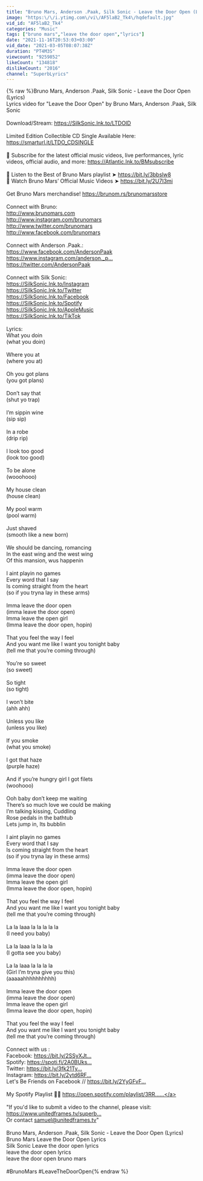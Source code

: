 ```yaml
---
title: "Bruno Mars, Anderson .Paak, Silk Sonic - Leave the Door Open (Lyrics)"
image: "https:\/\/i.ytimg.com\/vi\/AF5laB2_Tk4\/hqdefault.jpg"
vid_id: "AF5laB2_Tk4"
categories: "Music"
tags: ["bruno mars","leave the door open","lyrics"]
date: "2021-11-16T20:53:03+03:00"
vid_date: "2021-03-05T08:07:38Z"
duration: "PT4M3S"
viewcount: "9259852"
likeCount: "134818"
dislikeCount: "2016"
channel: "SuperbLyrics"
---
```

{% raw %}Bruno Mars, Anderson .Paak, Silk Sonic - Leave the Door Open (Lyrics)<br />Lyrics video for &quot;Leave the Door Open&quot; by Bruno Mars, Anderson .Paak, Silk Sonic<br /><br />Download/Stream: <a rel="nofollow" target="blank" href="https://SilkSonic.lnk.to/LTDOID​">https://SilkSonic.lnk.to/LTDOID​</a><br /><br />Limited Edition Collectible CD Single Available Here: <a rel="nofollow" target="blank" href="https://smarturl.it/LTDO_CDSINGLE​">https://smarturl.it/LTDO_CDSINGLE​</a><br /><br />🔔 Subscribe for the latest official music videos, live performances, lyric videos, official audio, and more: <a rel="nofollow" target="blank" href="https://Atlantic.lnk.to/BMsubscribe​">https://Atlantic.lnk.to/BMsubscribe​</a><br /> <br />🎵 Listen to the Best of Bruno Mars playlist ➤ <a rel="nofollow" target="blank" href="https://bit.ly/3bbslw8​​">https://bit.ly/3bbslw8​​</a> <br />🎵 Watch Bruno Mars’ Official Music Videos ➤ <a rel="nofollow" target="blank" href="https://bit.ly/2U7I3mi​​">https://bit.ly/2U7I3mi​​</a> <br /><br />Get Bruno Mars merchandise! <a rel="nofollow" target="blank" href="https://brunom.rs/brunomarsstore​">https://brunom.rs/brunomarsstore​</a> <br /><br />Connect with Bruno: <br /><a rel="nofollow" target="blank" href="http://www.brunomars.com​​">http://www.brunomars.com​​</a> <br /><a rel="nofollow" target="blank" href="http://www.instagram.com/brunomars​​">http://www.instagram.com/brunomars​​</a> <br /><a rel="nofollow" target="blank" href="http://www.twitter.com/brunomars​​">http://www.twitter.com/brunomars​​</a> <br /><a rel="nofollow" target="blank" href="http://www.facebook.com/brunomars​">http://www.facebook.com/brunomars​</a> <br /><br />Connect with Anderson .Paak.: <br /><a rel="nofollow" target="blank" href="https://www.facebook.com/AndersonPaak​">https://www.facebook.com/AndersonPaak​</a> <br /><a rel="nofollow" target="blank" href="https://www.instagram.com/anderson._p...​">https://www.instagram.com/anderson._p...​</a> <br /><a rel="nofollow" target="blank" href="https://twitter.com/AndersonPaak​">https://twitter.com/AndersonPaak​</a> <br /><br />Connect with Silk Sonic: <br /><a rel="nofollow" target="blank" href="https://SilkSonic.lnk.to/Instagram​">https://SilkSonic.lnk.to/Instagram​</a> <br /><a rel="nofollow" target="blank" href="https://SilkSonic.lnk.to/Twitter​">https://SilkSonic.lnk.to/Twitter​</a> <br /><a rel="nofollow" target="blank" href="https://SilkSonic.lnk.to/Facebook​">https://SilkSonic.lnk.to/Facebook​</a> <br /><a rel="nofollow" target="blank" href="https://SilkSonic.lnk.to/Spotify​">https://SilkSonic.lnk.to/Spotify​</a> <br /><a rel="nofollow" target="blank" href="https://SilkSonic.lnk.to/AppleMusic​">https://SilkSonic.lnk.to/AppleMusic​</a> <br /><a rel="nofollow" target="blank" href="https://SilkSonic.lnk.to/TikTok​">https://SilkSonic.lnk.to/TikTok​</a> <br /><br />Lyrics: <br />What you doin<br />(what you doin)<br /><br />Where you at<br />(where you at)<br /><br />Oh you got plans  <br />(you got plans)<br /><br />Don’t say that       <br />(shut yo trap)<br /><br />I’m sippin wine     <br />(sip sip)<br /><br />In a robe               <br />(drip rip)<br /><br />I look too good    <br />(look too good)<br /><br />To be alone         <br />(wooohooo)<br /><br />My house clean  <br />(house clean)<br /><br />My pool warm   <br />(pool warm)<br /><br />Just shaved        <br />(smooth like a new born)<br /><br />We should be dancing, romancing<br />In the east wing and the west wing<br />Of this mansion, wus happenin<br /><br />I aint playin no games<br />Every word that I say <br />Is coming straight from the heart<br />(so if you tryna lay in these arms)<br /><br />Imma leave the door open<br />(imma leave the door open)<br />Imma leave the open girl<br />(Imma leave the door open, hopin)<br /><br />That you feel the way I feel<br />And you want me like I want you tonight baby<br />(tell me that you’re coming through)<br /><br />You’re so sweet <br />(so sweet)<br /><br />So tight<br />(so tight)<br /><br />I won’t bite<br />(ahh ahh)<br /><br />Unless you like<br />(unless you like)<br /><br />If you smoke<br />(what you smoke)<br /><br />I got that haze<br />(purple haze)<br /><br />And if you’re hungry girl I got filets<br />(woohooo)<br /><br />Ooh baby don’t keep me waiting<br />There’s so much love we could be making<br />I’m talking kissing, Cuddling<br />Rose pedals in the bathtub<br />Lets jump in, Its bubblin<br /><br />I aint playin no games<br />Every word that I say <br />Is coming straight from the heart<br />(so if you tryna lay in these arms)<br /><br />Imma leave the door open<br />(imma leave the door open)<br />Imma leave the open girl<br />(Imma leave the door open, hopin)<br /><br />That you feel the way I feel<br />And you want me like I want you tonight baby<br />(tell me that you’re coming through)<br /><br />La la laaa la la la la la <br />(I need you baby)<br /><br />La la laaa la la la la<br />(I gotta see you baby)<br /><br />La la laaa la la la la <br />(Girl I’m tryna give you this)<br />(aaaaahhhhhhhhhh)<br /><br />Imma leave the door open<br />(imma leave the door open)<br />Imma leave the open girl<br />(Imma leave the door open, hopin)<br /><br />That you feel the way I feel<br />And you want me like I want you tonight baby<br />(tell me that you’re coming through)<br /><br />Connect with us :<br />Facebook: <a rel="nofollow" target="blank" href="https://bit.ly/2SSyXJt​​​​​​​​​​​​​​​...​">https://bit.ly/2SSyXJt​​​​​​​​​​​​​​​...​</a><br />Spotify: <a rel="nofollow" target="blank" href="https://spoti.fi/2A0BUks​​​​​​​​​​​​​...​">https://spoti.fi/2A0BUks​​​​​​​​​​​​​...​</a><br />Twitter: <a rel="nofollow" target="blank" href="https://bit.ly/3fk21Ty​​​​​​​​​​​​​​​...​">https://bit.ly/3fk21Ty​​​​​​​​​​​​​​​...​</a><br />Instagram: <a rel="nofollow" target="blank" href="https://bit.ly/2ytd6RF​​​​​​​​​​​​​​​...​">https://bit.ly/2ytd6RF​​​​​​​​​​​​​​​...​</a><br />Let's Be Friends on Facebook // <a rel="nofollow" target="blank" href="https://bit.ly/2YyGFvF​​​​​​​​​​​​​​​...​">https://bit.ly/2YyGFvF​​​​​​​​​​​​​​​...​</a><br /><br />My Spotify Playlist 🎵🎵 <a rel="nofollow" target="blank" href="https://open.spotify.com/playlist/3RR...​...">https://open.spotify.com/playlist/3RR...​...</a><br /><br />&quot;If you'd like to submit a video to the channel, please visit: <a rel="nofollow" target="blank" href="https://www.unitedframes.tv/superb​​​...​">https://www.unitedframes.tv/superb​​​...​</a><br />Or contact samuel@unitedframes.tv&quot;<br /><br />Bruno Mars, Anderson .Paak, Silk Sonic - Leave the Door Open (Lyrics)<br />Bruno Mars Leave the Door Open Lyrics<br />Silk Sonic Leave the door open lyrics<br />leave the door open lyrics<br />leave the door open bruno mars<br /><br />#BrunoMars #LeaveTheDoorOpen{% endraw %}
